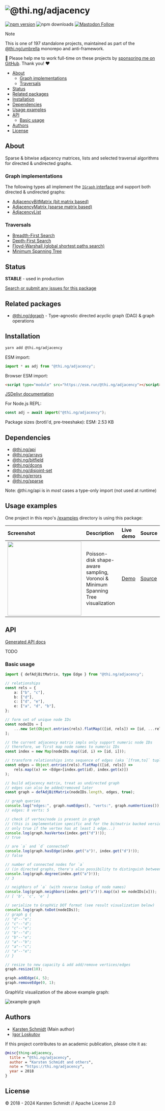 <!-- This file is generated - DO NOT EDIT! -->
<!-- Please see: https://github.com/thi-ng/umbrella/blob/develop/CONTRIBUTING.md#changes-to-readme-files -->
# ![@thi.ng/adjacency](https://media.thi.ng/umbrella/banners-20230807/thing-adjacency.svg?74dfa3d1)

[![npm version](https://img.shields.io/npm/v/@thi.ng/adjacency.svg)](https://www.npmjs.com/package/@thi.ng/adjacency)
![npm downloads](https://img.shields.io/npm/dm/@thi.ng/adjacency.svg)
[![Mastodon Follow](https://img.shields.io/mastodon/follow/109331703950160316?domain=https%3A%2F%2Fmastodon.thi.ng&style=social)](https://mastodon.thi.ng/@toxi)

> [!NOTE]
> This is one of 197 standalone projects, maintained as part
> of the [@thi.ng/umbrella](https://github.com/thi-ng/umbrella/) monorepo
> and anti-framework.
>
> 🚀 Please help me to work full-time on these projects by [sponsoring me on
> GitHub](https://github.com/sponsors/postspectacular). Thank you! ❤️

- [About](#about)
  - [Graph implementations](#graph-implementations)
  - [Traversals](#traversals)
- [Status](#status)
- [Related packages](#related-packages)
- [Installation](#installation)
- [Dependencies](#dependencies)
- [Usage examples](#usage-examples)
- [API](#api)
  - [Basic usage](#basic-usage)
- [Authors](#authors)
- [License](#license)

## About

Sparse & bitwise adjacency matrices, lists and selected traversal algorithms for directed & undirected graphs.

### Graph implementations

The following types all implement the [`IGraph`
interface](https://docs.thi.ng/umbrella/adjacency/interfaces/IGraph.html) and
support both directed & undirected graphs:

- [AdjacencyBitMatrix (bit matrix based)](https://docs.thi.ng/umbrella/adjacency/classes/AdjacencyBitMatrix.html)
- [AdjacencyMatrix (sparse matrix based)](https://docs.thi.ng/umbrella/adjacency/classes/AdjacencyMatrix.html)
- [AdjacencyList](https://docs.thi.ng/umbrella/adjacency/classes/AdjacencyList.html)

### Traversals

- [Breadth-First Search](https://docs.thi.ng/umbrella/adjacency/functions/bfs.html)
- [Depth-First Search](https://docs.thi.ng/umbrella/adjacency/functions/dfs.html)
- [Floyd-Warshall (global shortest paths search)](https://docs.thi.ng/umbrella/adjacency/functions/floydWarshall.html)
- [Minimum Spanning Tree](https://docs.thi.ng/umbrella/adjacency/functions/mst.html)

## Status

**STABLE** - used in production

[Search or submit any issues for this package](https://github.com/thi-ng/umbrella/issues?q=%5Badjacency%5D+in%3Atitle)

## Related packages

- [@thi.ng/dgraph](https://github.com/thi-ng/umbrella/tree/develop/packages/dgraph) - Type-agnostic directed acyclic graph (DAG) & graph operations

## Installation

```bash
yarn add @thi.ng/adjacency
```

ESM import:

```ts
import * as adj from "@thi.ng/adjacency";
```

Browser ESM import:

```html
<script type="module" src="https://esm.run/@thi.ng/adjacency"></script>
```

[JSDelivr documentation](https://www.jsdelivr.com/)

For Node.js REPL:

```js
const adj = await import("@thi.ng/adjacency");
```

Package sizes (brotli'd, pre-treeshake): ESM: 2.53 KB

## Dependencies

- [@thi.ng/api](https://github.com/thi-ng/umbrella/tree/develop/packages/api)
- [@thi.ng/arrays](https://github.com/thi-ng/umbrella/tree/develop/packages/arrays)
- [@thi.ng/bitfield](https://github.com/thi-ng/umbrella/tree/develop/packages/bitfield)
- [@thi.ng/dcons](https://github.com/thi-ng/umbrella/tree/develop/packages/dcons)
- [@thi.ng/disjoint-set](https://github.com/thi-ng/umbrella/tree/develop/packages/disjoint-set)
- [@thi.ng/errors](https://github.com/thi-ng/umbrella/tree/develop/packages/errors)
- [@thi.ng/sparse](https://github.com/thi-ng/umbrella/tree/develop/packages/sparse)

Note: @thi.ng/api is in _most_ cases a type-only import (not used at runtime)

## Usage examples

One project in this repo's
[/examples](https://github.com/thi-ng/umbrella/tree/develop/examples)
directory is using this package:

| Screenshot                                                                                                              | Description                                                                      | Live demo                                              | Source                                                                              |
|:------------------------------------------------------------------------------------------------------------------------|:---------------------------------------------------------------------------------|:-------------------------------------------------------|:------------------------------------------------------------------------------------|
| <img src="https://raw.githubusercontent.com/thi-ng/umbrella/develop/assets/examples/geom-voronoi-mst.jpg" width="240"/> | Poisson-disk shape-aware sampling, Voronoi & Minimum Spanning Tree visualization | [Demo](https://demo.thi.ng/umbrella/geom-voronoi-mst/) | [Source](https://github.com/thi-ng/umbrella/tree/develop/examples/geom-voronoi-mst) |

## API

[Generated API docs](https://docs.thi.ng/umbrella/adjacency/)

TODO

### Basic usage

```ts tangle:export/readme.ts
import { defAdjBitMatrix, type Edge } from "@thi.ng/adjacency";

// relationships
const rels = {
    a: ["b", "c"],
    b: ["d"],
    c: ["d", "e"],
    e: ["a", "d", "b"],
};

// form set of unique node IDs
const nodeIDs = [
    ...new Set(Object.entries(rels).flatMap(([id, rels]) => [id, ...rels])),
];

// the current adjacency matrix impls only support numeric node IDs
// therefore, we first map node names to numeric IDs
const index = new Map(nodeIDs.map((id, i) => [id, i]));

// transform relationships into sequence of edges (aka `[from,to]` tuples)
const edges = Object.entries(rels).flatMap(([id, rels]) =>
    rels.map((x) => <Edge>[index.get(id), index.get(x)])
);

// build adjacency matrix, treat as undirected graph
// edges can also be added/removed later
const graph = defAdjBitMatrix(nodeIDs.length, edges, true);

// graph queries
console.log("edges:", graph.numEdges(), "verts:", graph.numVertices());
// edges: 8 verts: 5

// check if vertex/node is present in graph
// (this is implementation specific and for the bitmatrix backed version here
// only true if the vertex has at least 1 edge...)
console.log(graph.hasVertex(index.get("d")!));
// true

// are `a` and `d` connected?
console.log(graph.hasEdge(index.get("a")!, index.get("d")!));
// false

// number of connected nodes for `a`
// (in directed graphs, there's also possibility to distinguish between in/out/inout)
console.log(graph.degree(index.get("a")!));
// 3

// neighbors of `a` (with reverse lookup of node names)
console.log(graph.neighbors(index.get("a")!).map((x) => nodeIDs[x]));
// [ 'b', 'c', 'e' ]

// serialize to GraphViz DOT format (see result visualization below)
console.log(graph.toDot(nodeIDs));
// graph g {
// "d"--"e";
// "c"--"d";
// "c"--"e";
// "b"--"d";
// "b"--"e";
// "a"--"b";
// "a"--"c";
// "a"--"e";
// }

// resize to new capacity & add add/remove vertices/edges
graph.resize(10);

graph.addEdge(4, 5);
graph.removeEdge(0, 1);
```

GraphViz visualization of the above example graph:

![example graph](https://raw.githubusercontent.com/thi-ng/umbrella/develop/assets/adjacency/readme.png)

## Authors

- [Karsten Schmidt](https://thi.ng) (Main author)
- [Igor Loskutov](https://github.com/Firfi)

If this project contributes to an academic publication, please cite it as:

```bibtex
@misc{thing-adjacency,
  title = "@thi.ng/adjacency",
  author = "Karsten Schmidt and others",
  note = "https://thi.ng/adjacency",
  year = 2018
}
```

## License

&copy; 2018 - 2024 Karsten Schmidt // Apache License 2.0
